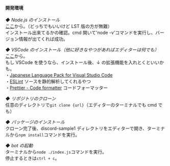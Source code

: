#### 開発環境

_◆ Node.js のインストール_  
[ここ](https://nodejs.org/ja)から。（どっちでもいいけど LST 版の方が無難）  
インストール出来てるかの確認。cmd 開いて'node -v'コマンドを実行し、バージョン情報が出てくれば成功。

_◆ VSCode のインストール（他に好きなやつがあればエディターは何でも）_  
[ここ](https://code.visualstudio.com/)から。  
もし VSCode を使うなら、インストール後、↓ の拡張機能を入れとくといいかも。  
・[Japanese Language Pack for Visual Studio Code](https://marketplace.visualstudio.com/items?itemName=MS-CEINTL.vscode-language-pack-ja)  
・[ESLint](https://marketplace.visualstudio.com/items?itemName=dbaeumer.vscode-eslint) ソースを静的解析してくれるやつ  
・[Prettier - Code formatter](https://marketplace.visualstudio.com/items?itemName=esbenp.prettier-vscode) コードフォーマッター

_◆ リポジトリのクローン_  
任意のディレクトリで`git clone {url}`（エディターのターミナルでも cmd でも）

_◆ パッケージのインストール_  
クローン完了後、discord-sample1 ディレクトリをエディターで開き、ターミナルから`npm install`コマンドを実行。

_◆ bot の起動_  
ターミナルから`node ./index.js`コマンドを実行。  
停止するときは`ctrl + c`。
